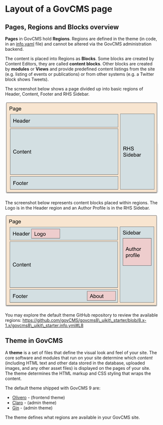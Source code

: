 # Layout of a GovCMS page

## Pages, Regions and Blocks overview

**Pages** in GovCMS hold **Regions**. Regions are defined in the theme (in code, in an [info.yaml](https://github.com/govCMS/GovCMS/blob/2.x-develop/govcms.info.yml) file) and cannot be altered via the GovCMS administration backend.

The content is placed into Regions as **Blocks**. Some blocks are created by Content Editors, they are called **content blocks**. Other blocks are created by **modules** or **Views** and provide predefined content listings from the site (e.g. listing of events or publications) or from other systems (e.g. a Twitter block shows Tweets).

The screenshot below shows a page divided up into basic regions of Header, Content, Footer and RHS Sidebar.

[//]: # "![Image of a blank page](../.gitbook/assets/4.png)"

![Image of page Regions](../.gitbook/assets/Unit-1-Regions-1.png)

The screenshot below represents content blocks placed within regions. The Logo is in the Header region and an Author Profile is in the RHS Sidebar.

![Image of page regions and Content blocks](../.gitbook/assets/Unit-1-Regions-Blocks-1.png)

You may explore the default theme GitHub repository to review the available regions: https://github.com/govCMS/govcms8\_uikit\_starter/blob/8.x-1.x/govcms8\_uikit\_starter.info.yml#L8

## Theme in GovCMS

A **theme** is a set of files that define the visual look and feel of your site. The core software and modules that run on your site determine which _content_ (including HTML text and other data stored in the database, uploaded images, and any other asset files) is displayed on the pages of your site. The theme determines the HTML markup and CSS styling that wraps the content.

The default theme shipped with GovCMS 9 are:

* [Olivero](https://git.drupalcode.org/project/drupal/-/tree/9.5.x/core/themes/olivero) - (frontend theme)
* [Claro](https://git.drupalcode.org/project/drupal/-/tree/9.5.x/core/themes/claro) - (admin theme)
* [Gin](https://git.drupalcode.org/project/gin) - (admin theme)

The theme defines what regions are available in your GovCMS site.
